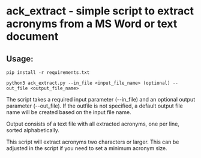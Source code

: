 # ack_extract - simple script to extract acronyms from a MS Word or text document

## Usage:

`pip install -r requirements.txt`

`python3 ack_extract.py --in_file <input_file_name> (optional) --out_file <output_file_name>`

The script takes a required input parameter (--in_file) and an optional output parameter (--out_file). If the outfile is not specified, a default output file name will be created based on the input file name.

Output consists of a text file with all extracted acronyms, one per line, sorted alphabetically.

This script will extract acronyms two characters or larger. This can be adjusted in the script if 
you need to set a minimum acronym size. 
